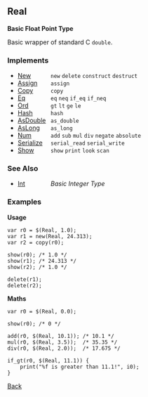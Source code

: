 Real
----
__Basic Float Point Type__

Basic wrapper of standard C `double`.


### Implements

* <span style="width:75px; float:left;">[New](new)</span> `new` `delete` `construct` `destruct`
* <span style="width:75px; float:left;">[Assign](assign)</span> `assign`
* <span style="width:75px; float:left;">[Copy](copy)</span> `copy`
* <span style="width:75px; float:left;">[Eq](eq)</span> `eq` `neq` `if_eq` `if_neq`
* <span style="width:75px; float:left;">[Ord](ord)</span> `gt` `lt` `ge` `le`
* <span style="width:75px; float:left;">[Hash](hash)</span> `hash`
* <span style="width:75px; float:left;">[AsDouble](asdouble)</span> `as_double`
* <span style="width:75px; float:left;">[AsLong](aslong)</span> `as_long`
* <span style="width:75px; float:left;">[Num](num)</span> `add` `sub` `mul` `div` `negate` `absolute`
* <span style="width:75px; float:left;">[Serialize](serialize)</span> `serial_read` `serial_write`
* <span style="width:75px; float:left;">[Show](show)</span> `show` `print` `look` `scan`


### See Also

* <span style="width:75px; float:left;">[Int](int)</span> _Basic Integer Type_


### Examples

__Usage__

    var r0 = $(Real, 1.0);
    var r1 = new(Real, 24.313);
    var r2 = copy(r0);
    
    show(r0); /* 1.0 */
    show(r1); /* 24.313 */
    show(r2); /* 1.0 */
    
    delete(r1);
    delete(r2);
    
__Maths__
    
    var r0 = $(Real, 0.0);
    
    show(r0); /* 0 */
    
    add(r0, $(Real, 10.1)); /* 10.1 */
    mul(r0, $(Real, 3.5));  /* 35.35 */
    div(r0, $(Real, 2.0));  /* 17.675 */
    
    if_gt(r0, $(Real, 11.1)) {
        print("%f is greater than 11.1!", i0);
    }
    

[Back](/documentation)
